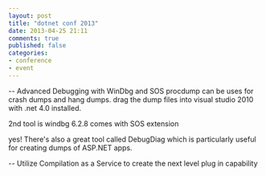 ```yaml
---
layout: post
title: "dotnet conf 2013"
date: 2013-04-25 21:11
comments: true
published: false
categories: 
- conference
- event
---
```


-- Advanced Debugging with WinDbg and SOS
procdump can be uses for crash dumps and hang dumps. drag the dump files into visual studio 2010 with .net 4.0 installed.

2nd tool is windbg 6.2.8 comes with SOS extension

 yes! There's also a great tool called DebugDiag which is particularly useful for creating dumps of ASP.NET apps.

 -- Utilize Compilation as a Service to create the next level plug in capability

